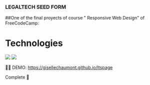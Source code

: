 ### LEGALTECH SEED FORM 

##One of the final proyects of course " Responsive Web Design" of FreeCodeCamp:



# Technologies

<img src = "https://img.shields.io/badge/-HTML5-E34F26?style=flat&logo=html5&logoColor=white">
<img src = "https://img.shields.io/badge/-CSS3-1572B6?style=flat&logo=css3&logoColor=white">


👩‍💻 DEMO: https://gisellechaumont.github.io/ltspage

Complete 🔧

